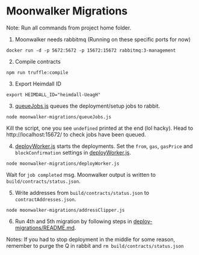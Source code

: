 # Moonwalker Migrations

Note: Run all commands from project home folder.

1. Moonwalker needs rabbitmq (Running on these specific ports for now)
```
docker run -d -p 5672:5672 -p 15672:15672 rabbitmq:3-management
```

2. Compile contracts
```
npm run truffle:compile
```

3. Export Heimdall ID
```
export HEIMDALL_ID="heimdall-UeagH"
```

3. [queueJobs.js](./queueJobs.js) queues the deployment/setup jobs to rabbit.
```
node moonwalker-migrations/queueJobs.js
```
Kill the script, one you see `undefined` printed at the end (lol hacky). Head to http://localhost:15672/ to check jobs have been queued.

4. [deployWorker.js](./deployWorker.js) starts the deployments.
Set the `from`, `gas`, `gasPrice` and `blockConfirmation` settings in [deployWorker.js](./deployWorker.js).
```
node moonwalker-migrations/deployWorker.js
```
Wait for `job completed` msg. Moonwalker output is written to `build/contracts/status.json`.

5. Write addresses from `build/contracts/status.json` to `contractAddresses.json`.
```
node moonwalker-migrations/addressClipper.js
```

6. Run 4th and 5th migration by following steps in [deploy-migrations/README.md](../deploy-migrations/README.md).

Notes:
If you had to stop deployment in the middle for some reason, remember to purge the Q in rabbit and `rm build/contracts/status.json`

